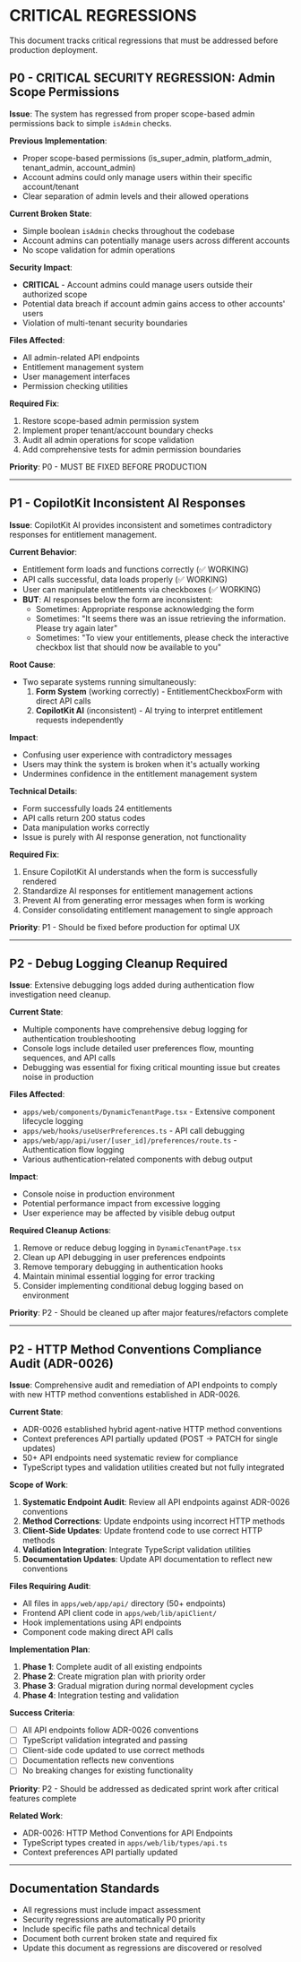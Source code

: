# CRITICAL REGRESSIONS

This document tracks critical regressions that must be addressed before production deployment.

## P0 - CRITICAL SECURITY REGRESSION: Admin Scope Permissions

**Issue**: The system has regressed from proper scope-based admin permissions back to simple `isAdmin` checks.

**Previous Implementation**:
- Proper scope-based permissions (is_super_admin, platform_admin, tenant_admin, account_admin)
- Account admins could only manage users within their specific account/tenant
- Clear separation of admin levels and their allowed operations

**Current Broken State**:
- Simple boolean `isAdmin` checks throughout the codebase
- Account admins can potentially manage users across different accounts
- No scope validation for admin operations

**Security Impact**:
- **CRITICAL** - Account admins could manage users outside their authorized scope
- Potential data breach if account admin gains access to other accounts' users
- Violation of multi-tenant security boundaries

**Files Affected**:
- All admin-related API endpoints
- Entitlement management system
- User management interfaces
- Permission checking utilities

**Required Fix**:
1. Restore scope-based admin permission system
2. Implement proper tenant/account boundary checks
3. Audit all admin operations for scope validation
4. Add comprehensive tests for admin permission boundaries

**Priority**: P0 - MUST BE FIXED BEFORE PRODUCTION

---

## P1 - CopilotKit Inconsistent AI Responses

**Issue**: CopilotKit AI provides inconsistent and sometimes contradictory responses for entitlement management.

**Current Behavior**:
- Entitlement form loads and functions correctly (✅ WORKING)
- API calls successful, data loads properly (✅ WORKING)
- User can manipulate entitlements via checkboxes (✅ WORKING)
- **BUT**: AI responses below the form are inconsistent:
  - Sometimes: Appropriate response acknowledging the form
  - Sometimes: "It seems there was an issue retrieving the information. Please try again later"
  - Sometimes: "To view your entitlements, please check the interactive checkbox list that should now be available to you"

**Root Cause**:
- Two separate systems running simultaneously:
  1. **Form System** (working correctly) - EntitlementCheckboxForm with direct API calls
  2. **CopilotKit AI** (inconsistent) - AI trying to interpret entitlement requests independently

**Impact**:
- Confusing user experience with contradictory messages
- Users may think the system is broken when it's actually working
- Undermines confidence in the entitlement management system

**Technical Details**:
- Form successfully loads 24 entitlements
- API calls return 200 status codes
- Data manipulation works correctly
- Issue is purely with AI response generation, not functionality

**Required Fix**:
1. Ensure CopilotKit AI understands when the form is successfully rendered
2. Standardize AI responses for entitlement management actions
3. Prevent AI from generating error messages when form is working
4. Consider consolidating entitlement management to single approach

**Priority**: P1 - Should be fixed before production for optimal UX

---

## P2 - Debug Logging Cleanup Required

**Issue**: Extensive debugging logs added during authentication flow investigation need cleanup.

**Current State**:
- Multiple components have comprehensive debug logging for authentication troubleshooting
- Console logs include detailed user preferences flow, mounting sequences, and API calls
- Debugging was essential for fixing critical mounting issue but creates noise in production

**Files Affected**:
- `apps/web/components/DynamicTenantPage.tsx` - Extensive component lifecycle logging
- `apps/web/hooks/useUserPreferences.ts` - API call debugging
- `apps/web/app/api/user/[user_id]/preferences/route.ts` - Authentication flow logging
- Various authentication-related components with debug output

**Impact**:
- Console noise in production environment
- Potential performance impact from excessive logging
- User experience may be affected by visible debug output

**Required Cleanup Actions**:
1. Remove or reduce debug logging in `DynamicTenantPage.tsx`
2. Clean up API debugging in user preferences endpoints
3. Remove temporary debugging in authentication hooks
4. Maintain minimal essential logging for error tracking
5. Consider implementing conditional debug logging based on environment

**Priority**: P2 - Should be cleaned up after major features/refactors complete

---

## P2 - HTTP Method Conventions Compliance Audit (ADR-0026)

**Issue**: Comprehensive audit and remediation of API endpoints to comply with new HTTP method conventions established in ADR-0026.

**Current State**:
- ADR-0026 established hybrid agent-native HTTP method conventions
- Context preferences API partially updated (POST → PATCH for single updates)
- 50+ API endpoints need systematic review for compliance
- TypeScript types and validation utilities created but not fully integrated

**Scope of Work**:
1. **Systematic Endpoint Audit**: Review all API endpoints against ADR-0026 conventions
2. **Method Corrections**: Update endpoints using incorrect HTTP methods
3. **Client-Side Updates**: Update frontend code to use correct HTTP methods
4. **Validation Integration**: Integrate TypeScript validation utilities
5. **Documentation Updates**: Update API documentation to reflect new conventions

**Files Requiring Audit**:
- All files in `apps/web/app/api/` directory (50+ endpoints)
- Frontend API client code in `apps/web/lib/apiClient/`
- Hook implementations using API endpoints
- Component code making direct API calls

**Implementation Plan**:
1. **Phase 1**: Complete audit of all existing endpoints
2. **Phase 2**: Create migration plan with priority order
3. **Phase 3**: Gradual migration during normal development cycles
4. **Phase 4**: Integration testing and validation

**Success Criteria**:
- [ ] All API endpoints follow ADR-0026 conventions
- [ ] TypeScript validation integrated and passing
- [ ] Client-side code updated to use correct methods
- [ ] Documentation reflects new conventions
- [ ] No breaking changes for existing functionality

**Priority**: P2 - Should be addressed as dedicated sprint work after critical features complete

**Related Work**:
- ADR-0026: HTTP Method Conventions for API Endpoints
- TypeScript types created in `apps/web/lib/types/api.ts`
- Context preferences API partially updated

---

## Documentation Standards

- All regressions must include impact assessment
- Security regressions are automatically P0 priority
- Include specific file paths and technical details
- Document both current broken state and required fix
- Update this document as regressions are discovered or resolved